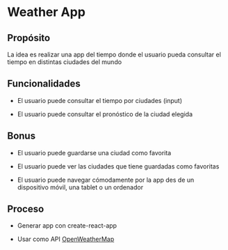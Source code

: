 # Weather App

## Propósito

La idea es realizar una app del tiempo donde el usuario pueda consultar el tiempo en distintas ciudades del mundo

## Funcionalidades

- El usuario puede consultar el tiempo por ciudades (input)

- El usuario puede consultar el pronóstico de la ciudad elegida


## Bonus

- El usuario puede guardarse una ciudad como favorita

- El usuario puede ver las ciudades que tiene guardadas como favoritas

- El usuario puede navegar cómodamente por la app des de un dispositivo móvil, una tablet o un ordenador


## Proceso

- Generar app con create-react-app

- Usar como API [OpenWeatherMap](https://openweathermap.org/api)



